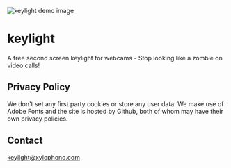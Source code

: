 ![keylight demo image](https://github.com/xylophono/keylight/docs/resources/opengraph.jpg "Keylight.me")

# keylight
A free second screen keylight for webcams - Stop looking like a zombie on video calls!

## Privacy Policy
We don't set any first party cookies or store any user data.
We make use of Adobe Fonts and the site is hosted by Github, both of whom may have their own privacy policies.

## Contact
keylight@xylophono.com
